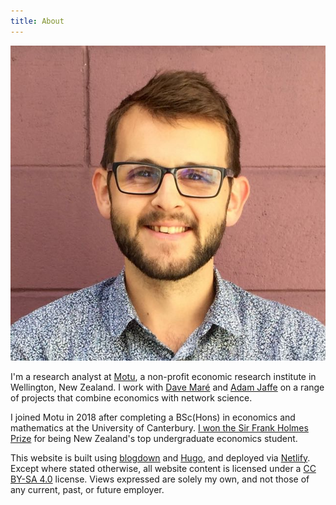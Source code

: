 ```yaml
---
title: About
---
```


<img src="portrait.jpg" class="portrait">

I'm a research analyst at [Motu](https://motu.nz), a non-profit economic  research institute in Wellington, New Zealand.
I work with [Dave Maré](https://motu.nz/about-us/people/dave-mare/) and [Adam Jaffe](https://motu.nz/about-us/people/adam-jaffe/) on a range of projects that combine economics with network science.

I joined Motu in 2018 after completing a BSc(Hons) in economics and mathematics at the University of Canterbury.
[I won the Sir Frank Holmes Prize](https://motu.nz/about-us/news/motu-news-december-2016/#frank) for being New Zealand's top undergraduate economics student.

This website is built using [blogdown](https://github.com/rstudio/blogdown) and [Hugo](https://gohugo.io), and deployed via [Netlify](https://www.netlify.com).
Except where stated otherwise, all website content is licensed under a [CC BY-SA 4.0](https://creativecommons.org/licenses/by-sa/4.0/) license.
Views expressed are solely my own, and not those of any current, past, or future employer.
